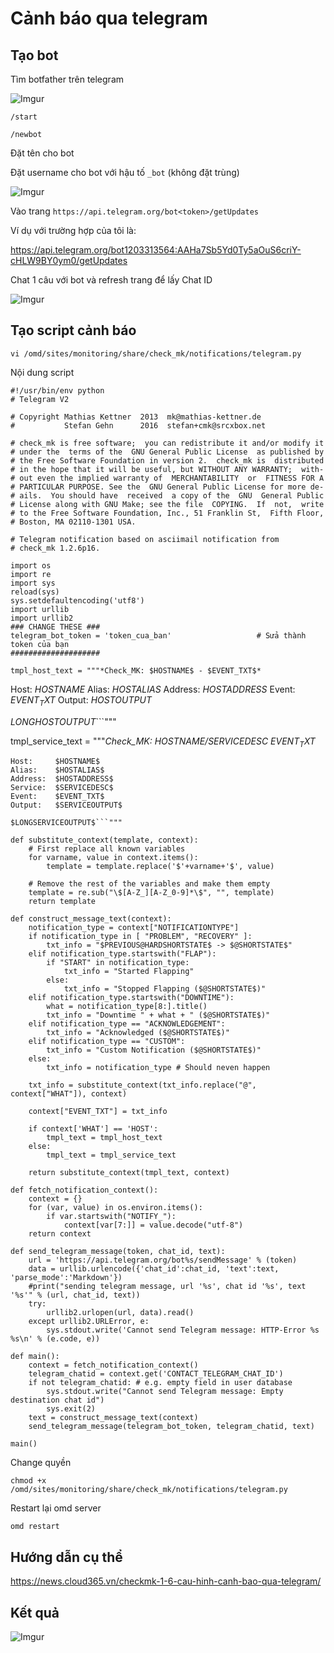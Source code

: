 # Cảnh báo qua telegram

## Tạo bot

Tìm botfather trên telegram

![Imgur](https://i.imgur.com/YBxNiz4.png)

    /start

    /newbot

Đặt tên cho bot

Đặt username cho bot với hậu tố `_bot` (không đặt trùng)

![Imgur](https://i.imgur.com/rwJ6051.png)

Vào trang `https://api.telegram.org/bot<token>/getUpdates`

Ví dụ với trường hợp của tôi là:

https://api.telegram.org/bot1203313564:AAHa7Sb5Yd0Ty5aOuS6criY-cHLW9BY0ym0/getUpdates

Chat 1 câu với bot và refresh trang để lấy Chat ID

![Imgur](https://i.imgur.com/IXKTINF.png)


## Tạo script cảnh báo 

    vi /omd/sites/monitoring/share/check_mk/notifications/telegram.py

Nội dung script

```
#!/usr/bin/env python
# Telegram V2

# Copyright Mathias Kettner  2013  mk@mathias-kettner.de
#           Stefan Gehn      2016  stefan+cmk@srcxbox.net

# check_mk is free software;  you can redistribute it and/or modify it
# under the  terms of the  GNU General Public License  as published by
# the Free Software Foundation in version 2.  check_mk is  distributed
# in the hope that it will be useful, but WITHOUT ANY WARRANTY;  with-
# out even the implied warranty of  MERCHANTABILITY  or  FITNESS FOR A
# PARTICULAR PURPOSE. See the  GNU General Public License for more de-
# ails.  You should have  received  a copy of the  GNU  General Public
# License along with GNU Make; see the file  COPYING.  If  not,  write
# to the Free Software Foundation, Inc., 51 Franklin St,  Fifth Floor,
# Boston, MA 02110-1301 USA.

# Telegram notification based on asciimail notification from
# check_mk 1.2.6p16.

import os
import re
import sys
reload(sys)
sys.setdefaultencoding('utf8')
import urllib
import urllib2
### CHANGE THESE ###
telegram_bot_token = 'token_cua_ban'                   # Sửa thành token của bạn 
####################

tmpl_host_text = """*Check_MK: $HOSTNAME$ - $EVENT_TXT$*
```
Host:     $HOSTNAME$
Alias:    $HOSTALIAS$
Address:  $HOSTADDRESS$
Event:    $EVENT_TXT$
Output:   $HOSTOUTPUT$

$LONGHOSTOUTPUT$```"""

tmpl_service_text = """*Check_MK: $HOSTNAME$/$SERVICEDESC$ $EVENT_TXT$*
```
Host:     $HOSTNAME$
Alias:    $HOSTALIAS$
Address:  $HOSTADDRESS$
Service:  $SERVICEDESC$
Event:    $EVENT_TXT$
Output:   $SERVICEOUTPUT$

$LONGSERVICEOUTPUT$```"""

def substitute_context(template, context):
    # First replace all known variables
    for varname, value in context.items():
        template = template.replace('$'+varname+'$', value)

    # Remove the rest of the variables and make them empty
    template = re.sub("\$[A-Z_][A-Z_0-9]*\$", "", template)
    return template

def construct_message_text(context):
    notification_type = context["NOTIFICATIONTYPE"]
    if notification_type in [ "PROBLEM", "RECOVERY" ]:
        txt_info = "$PREVIOUS@HARDSHORTSTATE$ -> $@SHORTSTATE$"
    elif notification_type.startswith("FLAP"):
        if "START" in notification_type:
            txt_info = "Started Flapping"
        else:
            txt_info = "Stopped Flapping ($@SHORTSTATE$)"
    elif notification_type.startswith("DOWNTIME"):
        what = notification_type[8:].title()
        txt_info = "Downtime " + what + " ($@SHORTSTATE$)"
    elif notification_type == "ACKNOWLEDGEMENT":
        txt_info = "Acknowledged ($@SHORTSTATE$)"
    elif notification_type == "CUSTOM":
        txt_info = "Custom Notification ($@SHORTSTATE$)"
    else:
        txt_info = notification_type # Should neven happen

    txt_info = substitute_context(txt_info.replace("@", context["WHAT"]), context)

    context["EVENT_TXT"] = txt_info

    if context['WHAT'] == 'HOST':
        tmpl_text = tmpl_host_text
    else:
        tmpl_text = tmpl_service_text

    return substitute_context(tmpl_text, context)

def fetch_notification_context():
    context = {}
    for (var, value) in os.environ.items():
        if var.startswith("NOTIFY_"):
            context[var[7:]] = value.decode("utf-8")
    return context

def send_telegram_message(token, chat_id, text):
    url = 'https://api.telegram.org/bot%s/sendMessage' % (token)
    data = urllib.urlencode({'chat_id':chat_id, 'text':text, 'parse_mode':'Markdown'})
    #print("sending telegram message, url '%s', chat id '%s', text '%s'" % (url, chat_id, text))
    try:
        urllib2.urlopen(url, data).read()
    except urllib2.URLError, e:
        sys.stdout.write('Cannot send Telegram message: HTTP-Error %s %s\n' % (e.code, e))

def main():
    context = fetch_notification_context()
    telegram_chatid = context.get('CONTACT_TELEGRAM_CHAT_ID')
    if not telegram_chatid: # e.g. empty field in user database
        sys.stdout.write("Cannot send Telegram message: Empty destination chat id")
        sys.exit(2)
    text = construct_message_text(context)
    send_telegram_message(telegram_bot_token, telegram_chatid, text)

main()
```

Change quyền

    chmod +x /omd/sites/monitoring/share/check_mk/notifications/telegram.py

Restart lại omd server

    omd restart

## Hướng dẫn cụ thể

https://news.cloud365.vn/checkmk-1-6-cau-hinh-canh-bao-qua-telegram/

## Kết quả

![Imgur](https://i.imgur.com/zDeLhap.png)